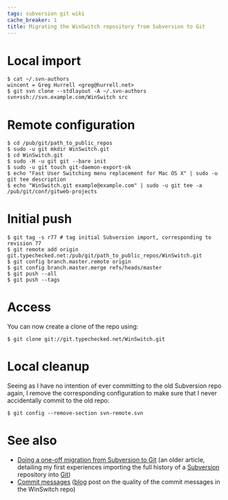 ```yaml
---
tags: subversion git wiki
cache_breaker: 1
title: Migrating the WinSwitch repository from Subversion to Git
---
```


# Local import

    $ cat ~/.svn-authors
    wincent = Greg Hurrell <greg@hurrell.net>
    $ git svn clone --stdlayout -A ~/.svn-authors svn+ssh://svn.example.com/WinSwitch src

# Remote configuration

    $ cd /pub/git/path_to_public_repos
    $ sudo -u git mkdir WinSwitch.git
    $ cd WinSwitch.git
    $ sudo -H -u git git --bare init
    $ sudo -u git touch git-daemon-export-ok
    $ echo "Fast User Switching menu replacement for Mac OS X" | sudo -u git tee description
    $ echo "WinSwitch.git example@example.com" | sudo -u git tee -a /pub/git/conf/gitweb-projects

# Initial push

    $ git tag -s r77 # tag initial Subversion import, corresponding to revision 77
    $ git remote add origin git.typechecked.net:/pub/git/path_to_public_repos/WinSwitch.git
    $ git config branch.master.remote origin
    $ git config branch.master.merge refs/heads/master
    $ git push --all
    $ git push --tags

# Access

You can now create a clone of the repo using:

    $ git clone git://git.typechecked.net/WinSwitch.git

# Local cleanup

Seeing as I have no intention of ever committing to the old Subversion repo again, I remove the corresponding configuration to make sure that I never accidentally commit to the old repo:

    $ git config --remove-section svn-remote.svn

# See also

-   [Doing a one-off migration from Subversion to Git](/wiki/Doing_a_one-off_migration_from_Subversion_to_Git) (an older article, detailing my first experiences importing the full history of a [Subversion](/wiki/Subversion) repository into [Git](/wiki/Git))
-   [Commit messages](/blog/commit-messages) ([blog](/wiki/blog) post on the quality of the commit messages in the WinSwitch repo)
